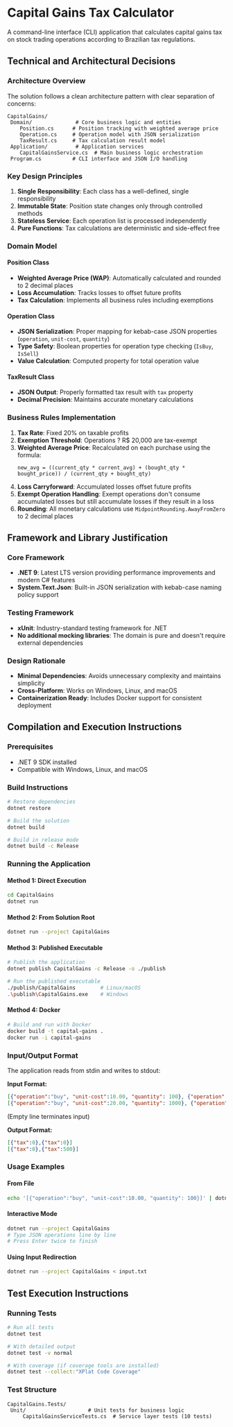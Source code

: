 # Capital Gains Tax Calculator

A command-line interface (CLI) application that calculates capital gains tax on stock trading operations according to Brazilian tax regulations.

## Technical and Architectural Decisions

### Architecture Overview

The solution follows a clean architecture pattern with clear separation of concerns:

```
CapitalGains/
 Domain/              # Core business logic and entities
    Position.cs      # Position tracking with weighted average price
    Operation.cs     # Operation model with JSON serialization
    TaxResult.cs     # Tax calculation result model
 Application/         # Application services
    CapitalGainsService.cs  # Main business logic orchestration
 Program.cs          # CLI interface and JSON I/O handling
```

### Key Design Principles

1. **Single Responsibility**: Each class has a well-defined, single responsibility
2. **Immutable State**: Position state changes only through controlled methods
3. **Stateless Service**: Each operation list is processed independently
4. **Pure Functions**: Tax calculations are deterministic and side-effect free

### Domain Model

#### Position Class
- **Weighted Average Price (WAP)**: Automatically calculated and rounded to 2 decimal places
- **Loss Accumulation**: Tracks losses to offset future profits
- **Tax Calculation**: Implements all business rules including exemptions

#### Operation Class
- **JSON Serialization**: Proper mapping for kebab-case JSON properties (`operation`, `unit-cost`, `quantity`)
- **Type Safety**: Boolean properties for operation type checking (`IsBuy`, `IsSell`)
- **Value Calculation**: Computed property for total operation value

#### TaxResult Class
- **JSON Output**: Properly formatted tax result with `tax` property
- **Decimal Precision**: Maintains accurate monetary calculations

### Business Rules Implementation

1. **Tax Rate**: Fixed 20% on taxable profits
2. **Exemption Threshold**: Operations ? R$ 20,000 are tax-exempt
3. **Weighted Average Price**: Recalculated on each purchase using the formula:
   ```
   new_avg = ((current_qty * current_avg) + (bought_qty * bought_price)) / (current_qty + bought_qty)
   ```
4. **Loss Carryforward**: Accumulated losses offset future profits
5. **Exempt Operation Handling**: Exempt operations don't consume accumulated losses but still accumulate losses if they result in a loss
6. **Rounding**: All monetary calculations use `MidpointRounding.AwayFromZero` to 2 decimal places

## Framework and Library Justification

### Core Framework
- **.NET 9**: Latest LTS version providing performance improvements and modern C# features
- **System.Text.Json**: Built-in JSON serialization with kebab-case naming policy support

### Testing Framework
- **xUnit**: Industry-standard testing framework for .NET
- **No additional mocking libraries**: The domain is pure and doesn't require external dependencies

### Design Rationale
- **Minimal Dependencies**: Avoids unnecessary complexity and maintains simplicity
- **Cross-Platform**: Works on Windows, Linux, and macOS
- **Containerization Ready**: Includes Docker support for consistent deployment

## Compilation and Execution Instructions

### Prerequisites
- .NET 9 SDK installed
- Compatible with Windows, Linux, and macOS

### Build Instructions

```bash
# Restore dependencies
dotnet restore

# Build the solution
dotnet build

# Build in release mode
dotnet build -c Release
```

### Running the Application

#### Method 1: Direct Execution
```bash
cd CapitalGains
dotnet run
```

#### Method 2: From Solution Root
```bash
dotnet run --project CapitalGains
```

#### Method 3: Published Executable
```bash
# Publish the application
dotnet publish CapitalGains -c Release -o ./publish

# Run the published executable
./publish/CapitalGains        # Linux/macOS
.\publish\CapitalGains.exe    # Windows
```

#### Method 4: Docker
```bash
# Build and run with Docker
docker build -t capital-gains .
docker run -i capital-gains
```

### Input/Output Format

The application reads from stdin and writes to stdout:

**Input Format:**
```json
[{"operation":"buy", "unit-cost":10.00, "quantity": 100}, {"operation":"sell", "unit-cost":15.00, "quantity": 50}]
[{"operation":"buy", "unit-cost":20.00, "quantity": 1000}, {"operation":"sell", "unit-cost":25.00, "quantity": 500}]

```
(Empty line terminates input)

**Output Format:**
```json
[{"tax":0},{"tax":0}]
[{"tax":0},{"tax":500}]
```

### Usage Examples

#### From File
```bash
echo '[{"operation":"buy", "unit-cost":10.00, "quantity": 100}]' | dotnet run --project CapitalGains
```

#### Interactive Mode
```bash
dotnet run --project CapitalGains
# Type JSON operations line by line
# Press Enter twice to finish
```

#### Using Input Redirection
```bash
dotnet run --project CapitalGains < input.txt
```

## Test Execution Instructions

### Running Tests

```bash
# Run all tests
dotnet test

# With detailed output
dotnet test -v normal

# With coverage (if coverage tools are installed)
dotnet test --collect:"XPlat Code Coverage"
```

### Test Structure

```
CapitalGains.Tests/
 Unit/                    # Unit tests for business logic
     CapitalGainsServiceTests.cs  # Service layer tests (10 tests)
```